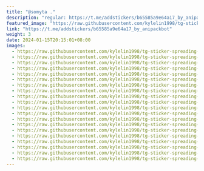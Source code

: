 ```yaml
---
title: "@somyta ."
description: "regular: https://t.me/addstickers/b65585a9e64a17_by_anipackbot"
featured_image: "https://raw.githubusercontent.com/kylelin1998/tg-sticker-spreading-worldwide-images/main/img/8ca66ece-fdf1-4ca6-a1f8-ccb550d09eef.jpg"
link: "https://t.me/addstickers/b65585a9e64a17_by_anipackbot"
weight: 3
date: 2024-01-15T20:15:01+08:00
images:
  - https://raw.githubusercontent.com/kylelin1998/tg-sticker-spreading-worldwide-images/main/img/8ca66ece-fdf1-4ca6-a1f8-ccb550d09eef.jpg
  - https://raw.githubusercontent.com/kylelin1998/tg-sticker-spreading-worldwide-images/main/img/18884c78-96a7-422b-804f-60a30c15369d.jpg
  - https://raw.githubusercontent.com/kylelin1998/tg-sticker-spreading-worldwide-images/main/img/dfc74bcc-37d9-42c0-8391-1b6ef8d3a024.jpg
  - https://raw.githubusercontent.com/kylelin1998/tg-sticker-spreading-worldwide-images/main/img/a09a0fe3-80aa-4a36-9d88-d0c91047a32a.jpg
  - https://raw.githubusercontent.com/kylelin1998/tg-sticker-spreading-worldwide-images/main/img/a82e17fb-285c-423f-b9be-03428c0f9507.jpg
  - https://raw.githubusercontent.com/kylelin1998/tg-sticker-spreading-worldwide-images/main/img/31b9f89f-9d96-47c7-a213-ee541d7354ac.jpg
  - https://raw.githubusercontent.com/kylelin1998/tg-sticker-spreading-worldwide-images/main/img/0db79a37-f5f4-4017-ac57-32c7fbd940be.jpg
  - https://raw.githubusercontent.com/kylelin1998/tg-sticker-spreading-worldwide-images/main/img/bf2eb71c-da45-4f31-83f9-2f5c53e2cdd5.jpg
  - https://raw.githubusercontent.com/kylelin1998/tg-sticker-spreading-worldwide-images/main/img/60f5b3df-b97b-4782-b403-565696ead233.jpg
  - https://raw.githubusercontent.com/kylelin1998/tg-sticker-spreading-worldwide-images/main/img/ce9fabe2-69f6-4ccf-af8c-82d0b77c9453.jpg
  - https://raw.githubusercontent.com/kylelin1998/tg-sticker-spreading-worldwide-images/main/img/1c15fe41-b945-4f63-a15e-02e3a3608fad.jpg
  - https://raw.githubusercontent.com/kylelin1998/tg-sticker-spreading-worldwide-images/main/img/9ca9e1cb-36ec-4abe-98a1-5e35ad535f98.jpg
  - https://raw.githubusercontent.com/kylelin1998/tg-sticker-spreading-worldwide-images/main/img/d5ee985b-0888-406a-8f50-c7e3fbbe5544.jpg
  - https://raw.githubusercontent.com/kylelin1998/tg-sticker-spreading-worldwide-images/main/img/0e0a79ca-f922-4eaf-9ffe-66e7702d5661.jpg
  - https://raw.githubusercontent.com/kylelin1998/tg-sticker-spreading-worldwide-images/main/img/2d289a67-8f9e-462f-bd03-7b2880438951.jpg
  - https://raw.githubusercontent.com/kylelin1998/tg-sticker-spreading-worldwide-images/main/img/c22dce44-b347-4673-878c-fef786650265.jpg
  - https://raw.githubusercontent.com/kylelin1998/tg-sticker-spreading-worldwide-images/main/img/af555813-0827-48b2-8184-1b89ce73ce2d.jpg
  - https://raw.githubusercontent.com/kylelin1998/tg-sticker-spreading-worldwide-images/main/img/79cfbc68-b490-4d59-9ad1-93a2e385ba4b.jpg
  - https://raw.githubusercontent.com/kylelin1998/tg-sticker-spreading-worldwide-images/main/img/1ac31c00-51e2-4cbe-8621-ae8eb554377e.jpg
  - https://raw.githubusercontent.com/kylelin1998/tg-sticker-spreading-worldwide-images/main/img/3eb9c1fc-57ee-4055-980c-da4f55bb6c80.jpg
---
```

